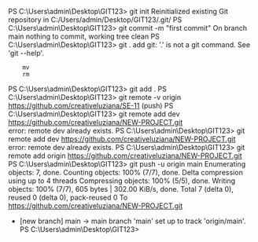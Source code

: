 PS C:\Users\admin\Desktop\GIT123> git init
Reinitialized existing Git repository in C:/Users/admin/Desktop/GIT123/.git/
PS C:\Users\admin\Desktop\GIT123> git commit -m "first commit"
On branch main
nothing to commit, working tree clean
PS C:\Users\admin\Desktop\GIT123> git . add
git: '.' is not a git command. See 'git --help'.

        mv
        rm
PS C:\Users\admin\Desktop\GIT123> git add .
PS C:\Users\admin\Desktop\GIT123> git remote -v
origin  https://github.com/creativeluziana/SE-11 (push)
PS C:\Users\admin\Desktop\GIT123> git remote add dev https://github.com/creativeluziana/NEW-PROJECT.git       
error: remote dev already exists.
PS C:\Users\admin\Desktop\GIT123> git remote add dev https://github.com/creativeluziana/NEW-PROJECT.git       
error: remote dev already exists.
PS C:\Users\admin\Desktop\GIT123> git remote add origin https://github.com/creativeluziana/NEW-PROJECT.git    
PS C:\Users\admin\Desktop\GIT123> git push -u origin main
Enumerating objects: 7, done.
Counting objects: 100% (7/7), done.
Delta compression using up to 4 threads
Compressing objects: 100% (5/5), done.
Writing objects: 100% (7/7), 605 bytes | 302.00 KiB/s, done.
Total 7 (delta 0), reused 0 (delta 0), pack-reused 0
To https://github.com/creativeluziana/NEW-PROJECT.git
 * [new branch]      main -> main
branch 'main' set up to track 'origin/main'.
PS C:\Users\admin\Desktop\GIT123> 
